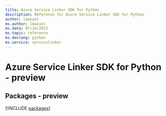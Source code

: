 ```yaml
---
title: Azure Service Linker SDK for Python
description: Reference for Azure Service Linker SDK for Python
author: lmazuel
ms.author: lmazuel
ms.data: 07/14/2023
ms.topic: reference
ms.devlang: python
ms.service: servicelinker
---
```

# Azure Service Linker SDK for Python - preview
## Packages - preview
[!INCLUDE [packages](service-linker-index.md)]